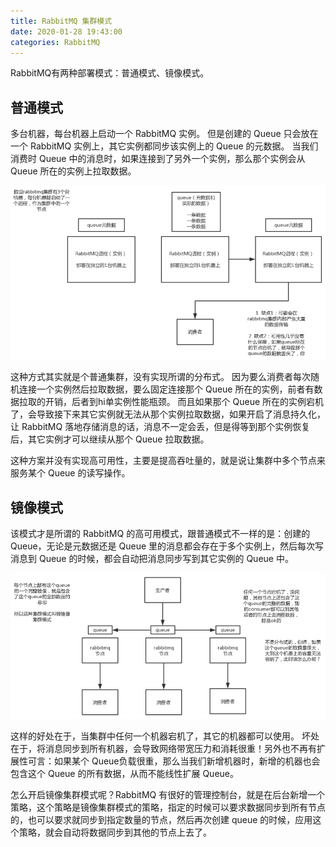 ```yaml
---
title: RabbitMQ 集群模式
date: 2020-01-28 19:43:00
categories: RabbitMQ
---
```

RabbitMQ有两种部署模式：普通模式、镜像模式。

## 普通模式
多台机器，每台机器上启动一个 RabbitMQ 实例。
但是创建的 Queue 只会放在一个 RabbitMQ 实例上，其它实例都同步该实例上的 Queue 的元数据。
当我们消费时 Queue 中的消息时，如果连接到了另外一个实例，那么那个实例会从 Queue 所在的实例上拉取数据。

![RabbitMQ普通集群模式](/images/rabbitmq/RabbitMQ普通集群模式.png)

这种方式其实就是个普通集群，没有实现所谓的分布式。
因为要么消费者每次随机连接一个实例然后拉取数据，要么固定连接那个 Queue 所在的实例，前者有数据拉取的开销，后者到hi单实例性能瓶颈。
而且如果那个 Queue 所在的实例宕机了，会导致接下来其它实例就无法从那个实例拉取数据，如果开启了消息持久化，让 RabbitMQ 落地存储消息的话，消息不一定会丢，但是得等到那个实例恢复后，其它实例才可以继续从那个 Queue 拉取数据。

这种方案并没有实现高可用性，主要是提高吞吐量的，就是说让集群中多个节点来服务某个 Queue 的读写操作。

## 镜像模式
该模式才是所谓的 RabbitMQ 的高可用模式，跟普通模式不一样的是：创建的 Queue，无论是元数据还是 Queue 里的消息都会存在于多个实例上，然后每次写消息到 Queue 的时候，都会自动把消息同步写到其它实例的 Queue 中。

![RabbitMQ镜像集群模式](/images/rabbitmq/RabbitMQ镜像集群模式.png)

这样的好处在于，当集群中任何一个机器宕机了，其它的机器都可以使用。
坏处在于，将消息同步到所有机器，会导致网络带宽压力和消耗很重！另外也不再有扩展性可言：如果某个 Queue负载很重，那么当我们新增机器时，新增的机器也会包含这个 Queue 的所有数据，从而不能线性扩展 Queue。

怎么开启镜像集群模式呢？RabbitMQ 有很好的管理控制台，就是在后台新增一个策略，这个策略是镜像集群模式的策略，指定的时候可以要求数据同步到所有节点的，也可以要求就同步到指定数量的节点，然后再次创建 queue 的时候，应用这个策略，就会自动将数据同步到其他的节点上去了。